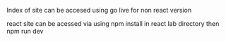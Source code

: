 Index of site can be accesed using go live for non react version

react site can be acessed via using npm install in react lab directory then npm run dev
